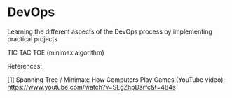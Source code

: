 # DevOps
Learning the different aspects of the DevOps process by implementing practical projects


TIC TAC TOE (minimax algorithm)

References:

[1] Spanning Tree / Minimax: How Computers Play Games (YouTube video); https://www.youtube.com/watch?v=SLgZhpDsrfc&t=484s
